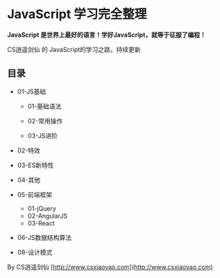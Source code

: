 # JavaScript 学习完全整理
**JavaScript 是世界上最好的语言！学好JavaScript，就等于征服了编程！**

CS逍遥剑仙 的 JavaScript的学习之路，持续更新

## 目录
* 01-JS基础

  + 01-基础语法


  + 02-常用操作


  + 03-JS进阶

* 02-特效


* 03-ES新特性


* 04-其他


* 05-前端框架
  + 01-jQuery
  + 02-AngularJS
  + 03-React


* 06-JS数据结构算法


* 08-设计模式



By CS逍遥剑仙
[http://www.csxiaoyao.com](http://www.csxiaoyao.com)